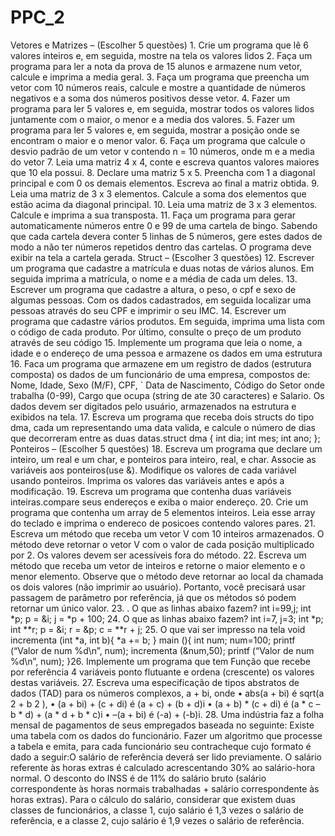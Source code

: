 # PPC_2
Vetores e Matrizes – (Escolher 5 questões) 1. Crie um programa que lê 6 valores inteiros e, em seguida, mostre na tela os valores lidos 2. Faça um programa para ler a nota da prova de 15 alunos e armazene num vetor, calcule e imprima a media geral. 3. Faça um programa que preencha um vetor com 10 números reais, calcule e mostre a quantidade de números negativos e a soma dos números positivos desse vetor. 4. Fazer um programa para ler 5 valores e, em seguida, mostrar todos os valores lidos juntamente com o maior, o menor e a media dos valores. 5. Fazer um programa para ler 5 valores e, em seguida, mostrar a posição onde se encontram o maior e o menor valor. 6. Faça um programa que calcule o desvio padrão de um vetor v contendo n = 10 números, onde m e a media do vetor 7. Leia uma matriz 4 x 4, conte e escreva quantos valores maiores que 10 ela possui. 8. Declare uma matriz 5 x 5. Preencha com 1 a diagonal principal e com 0 os demais elementos. Escreva ao final a matriz obtida. 9. Leia uma matriz de 3 x 3 elementos. Calcule a soma dos elementos que estão acima da diagonal principal. 10. Leia uma matriz de 3 x 3 elementos. Calcule e imprima a sua transposta. 11. Faça um programa para gerar automaticamente números entre 0 e 99 de uma cartela de bingo. Sabendo que cada cartela devera conter 5 linhas de 5 números, gere estes dados de modo a não ter números repetidos dentro das cartelas. O programa deve exibir na tela a cartela gerada.
Struct – (Escolher 3 questões) 12. Escrever um programa que cadastre a matrícula e duas notas de vários alunos. Em seguida imprima a matrícula, o nome e a média de cada um deles. 13. Escrever um programa que cadastre a altura, o peso, o cpf e sexo de algumas pessoas. Com os dados cadastrados, em seguida localizar uma pessoas através do seu CPF e imprimir o seu IMC. 14. Escrever um programa que cadastre vários produtos. Em seguida, imprima uma lista com o código de cada produto. Por último, consulte o preço de um produto através de seu código 15. Implemente um programa que leia o nome, a idade e o endereço de uma pessoa e armazene os dados em uma estrutura 16. Faca um programa que armazene em um registro de dados (estrutura composta) os dados de um funcionário de uma empresa, compostos de: Nome, Idade, Sexo (M/F), CPF, ´ Data de Nascimento, Código do Setor onde trabalha (0-99), Cargo que ocupa (string de ate 30 caracteres) e Salario. Os dados devem ser digitados pelo usuário, armazenados na estrutura e exibidos na tela. 17. Escreva um programa que receba dois structs do tipo dma, cada um representando uma data valida, e calcule o número de dias que decorreram entre as duas datas.struct dma { int dia; int mes; int ano; };
Ponteiros – (Escolher 5 questões) 18. Escreva um programa que declare um inteiro, um real e um char, e ponteiros para inteiro, real, e char. Associe as variáveis aos ponteiros(use &). Modifique os valores de cada variável usando ponteiros. Imprima os valores das variáveis antes e após a modificação. 19. Escreva um programa que contenha duas variáveis inteiras.compare seus endereços e exiba o maior endereço. 20. Crie um programa que contenha um array de 5 elementos inteiros. Leia esse array do teclado e imprima o endereco de posicoes contendo valores pares. 21. Escreva um método que receba um vetor V com 10 inteiros armazenados. O método deve retornar o vetor V com o valor de cada posição multiplicado por 2. Os valores devem ser acessíveis fora do método. 22. Escreva um método que receba um vetor de inteiros e retorne o maior elemento e o menor elemento. Observe que o método deve retornar ao local da chamada os dois valores (não imprimir ao usuário). Portanto, você precisará usar passagem de parâmetro por referência, já que os métodos só podem retornar um único valor. 23. . O que as linhas abaixo fazem? int i=99,j; int *p; p = &i; j = *p + 100; 24. O que as linhas abaixo fazem? int i=7, j=3; int *p; int **r; p = &i; r = &p; c = **r + j; 25. O que vai ser impresso na tela void incrementa (int *a, int b){ *a += b; } main (){ int num; num=100; printf (“Valor de num %d\n”, num); incrementa (&num,50); printf (“Valor de num %d\n”, num); }26. Implemente um programa que tem Função que recebe por referência 4 variáveis ponto flutuante e ordena (crescente) os valores destas variáveis.
27. Escreva uma especificação de tipos abstratos de dados (TAD) para os números complexos, a + bi, onde • abs(a + bi) é sqrt(a 2 + b 2 ), • (a + bi) + (c + di) é (a + c) + (b + d)i • (a + b) * (c + di) é (a * c – b * d) + (a * d + b * c)i • –(a + bi) é (-a) + (-b)i. 28. Uma indústria faz a folha mensal de pagamentos de seus empregados baseada no seguinte: Existe uma tabela com os dados do funcionário. Fazer um algoritmo que processe a tabela e emita, para cada funcionário seu contracheque cujo formato é dado a seguir:O salário de referência deverá ser lido previamente. O salário referente às horas extras é calculado acrescentando 30% ao salário-hora normal. O desconto do INSS é de 11% do salário bruto (salário correspondente às horas normais trabalhadas + salário correspondente às horas extras). Para o cálculo do salário, considerar que existem duas classes de funcionários, a classe 1, cujo salário é 1,3 vezes o salário de referência, e a classe 2, cujo salário é 1,9 vezes o salário de referência.
